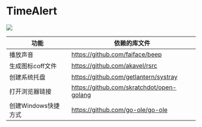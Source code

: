 # TimeAlert

![](https://img.shields.io/badge/-Windows-blueviolet.svg)

| 功能 | 依赖的库文件 |
| --- | --- |
| 播放声音 | <https://github.com/faiface/beep> |
| 生成图标coff文件 | <https://github.com/akavel/rsrc> |
| 创建系统托盘 | <https://github.com/getlantern/systray> |
| 打开浏览器链接 | <https://github.com/skratchdot/open-golang> |
| 创建Windows快捷方式 | <https://github.com/go-ole/go-ole> |
